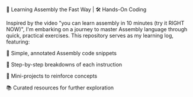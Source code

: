 🧠 Learning Assembly the Fast Way | 🛠️ Hands-On Coding

Inspired by the video "you can learn assembly in 10 minutes (try it RIGHT NOW)", I'm embarking on a journey to master Assembly language through quick, practical exercises. This repository serves as my learning log, featuring:

📄 Simple, annotated Assembly code snippets

🔄 Step-by-step breakdowns of each instruction

🧪 Mini-projects to reinforce concepts

📚 Curated resources for further exploration
